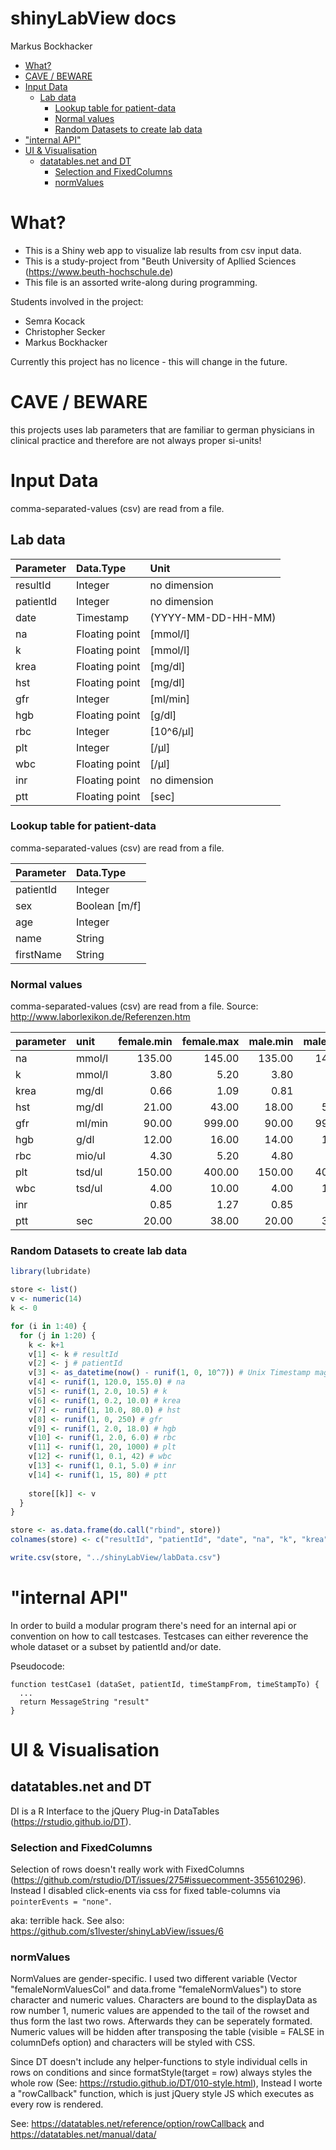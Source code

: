 shinyLabView docs
================
Markus Bockhacker

-   [What?](#what)
-   [CAVE / BEWARE](#cave-beware)
-   [Input Data](#input-data)
    -   [Lab data](#lab-data)
        -   [Lookup table for patient-data](#lookup-table-for-patient-data)
        -   [Normal values](#normal-values)
        -   [Random Datasets to create lab data](#random-datasets-to-create-lab-data)
-   ["internal API"](#internal-api)
-   [UI & Visualisation](#ui-visualisation)
    -   [datatables.net and DT](#datatables.net-and-dt)
        -   [Selection and FixedColumns](#selection-and-fixedcolumns)
        -   [normValues](#normvalues)

What?
=====

-   This is a Shiny web app to visualize lab results from csv input data.
-   This is a study-project from "Beuth University of Apllied Sciences (<https://www.beuth-hochschule.de>)
-   This file is an assorted write-along during programming.

Students involved in the project:

-   Semra Kocack
-   Christopher Secker
-   Markus Bockhacker

Currently this project has no licence - this will change in the future.

CAVE / BEWARE
=============

this projects uses lab parameters that are familiar to german physicians in clinical practice and therefore are not always proper si-units!

Input Data
==========

comma-separated-values (csv) are read from a file.

Lab data
--------

| Parameter | Data.Type      | Unit               |
|:----------|:---------------|:-------------------|
| resultId  | Integer        | no dimension       |
| patientId | Integer        | no dimension       |
| date      | Timestamp      | (YYYY-MM-DD-HH-MM) |
| na        | Floating point | \[mmol/l\]         |
| k         | Floating point | \[mmol/l\]         |
| krea      | Floating point | \[mg/dl\]          |
| hst       | Floating point | \[mg/dl\]          |
| gfr       | Integer        | \[ml/min\]         |
| hgb       | Floating point | \[g/dl\]           |
| rbc       | Integer        | \[10^6/µl\]        |
| plt       | Integer        | \[/µl\]            |
| wbc       | Floating point | \[/µl\]            |
| inr       | Floating point | no dimension       |
| ptt       | Floating point | \[sec\]            |

### Lookup table for patient-data

comma-separated-values (csv) are read from a file.

| Parameter | Data.Type       |
|:----------|:----------------|
| patientId | Integer         |
| sex       | Boolean \[m/f\] |
| age       | Integer         |
| name      | String          |
| firstName | String          |

### Normal values

comma-separated-values (csv) are read from a file. Source: <http://www.laborlexikon.de/Referenzen.htm>

| parameter | unit   |  female.min|  female.max|  male.min|  male.max|
|:----------|:-------|-----------:|-----------:|---------:|---------:|
| na        | mmol/l |      135.00|      145.00|    135.00|    145.00|
| k         | mmol/l |        3.80|        5.20|      3.80|      5.20|
| krea      | mg/dl  |        0.66|        1.09|      0.81|      1.44|
| hst       | mg/dl  |       21.00|       43.00|     18.00|     55.00|
| gfr       | ml/min |       90.00|      999.00|     90.00|    999.00|
| hgb       | g/dl   |       12.00|       16.00|     14.00|     18.00|
| rbc       | mio/ul |        4.30|        5.20|      4.80|      5.90|
| plt       | tsd/ul |      150.00|      400.00|    150.00|    400.00|
| wbc       | tsd/ul |        4.00|       10.00|      4.00|     10.00|
| inr       |        |        0.85|        1.27|      0.85|      1.27|
| ptt       | sec    |       20.00|       38.00|     20.00|     38.00|

### Random Datasets to create lab data

``` r
library(lubridate)

store <- list()
v <- numeric(14)
k <- 0

for (i in 1:40) {
  for (j in 1:20) {
    k <- k+1
    v[1] <- k # resultId
    v[2] <- j # patientId
    v[3] <- as_datetime(now() - runif(1, 0, 10^7)) # Unix Timestamp magic
    v[4] <- runif(1, 120.0, 155.0) # na
    v[5] <- runif(1, 2.0, 10.5) # k
    v[6] <- runif(1, 0.2, 10.0) # krea
    v[7] <- runif(1, 10.0, 80.0) # hst
    v[8] <- runif(1, 0, 250) # gfr
    v[9] <- runif(1, 2.0, 18.0) # hgb
    v[10] <- runif(1, 2.0, 6.0) # rbc
    v[11] <- runif(1, 20, 1000) # plt
    v[12] <- runif(1, 0.1, 42) # wbc
    v[13] <- runif(1, 0.1, 5.0) # inr
    v[14] <- runif(1, 15, 80) # ptt
    
    store[[k]] <- v
  }
}

store <- as.data.frame(do.call("rbind", store))
colnames(store) <- c("resultId", "patientId", "date", "na", "k", "krea", "hst", "gfr", "hgb", "rbc", "plt", "wbc", "inr", "ptt") 

write.csv(store, "../shinyLabView/labData.csv")
```

"internal API"
==============

In order to build a modular program there's need for an internal api or convention on how to call testcases. Testcases can either reverence the whole dataset or a subset by patientId and/or date.

Pseudocode:

    function testCase1 (dataSet, patientId, timeStampFrom, timeStampTo) {
      ...
      return MessageString "result"
    }

UI & Visualisation
==================

datatables.net and DT
---------------------

DI is a R Interface to the jQuery Plug-in DataTables (<https://rstudio.github.io/DT>).

### Selection and FixedColumns

Selection of rows doesn't really work with FixedColumns (<https://github.com/rstudio/DT/issues/275#issuecomment-355610296>). Instead I disabled click-enents via css for fixed table-columns via `pointerEvents = "none"`.

aka: terrible hack. See also: <https://github.com/s1lvester/shinyLabView/issues/6>

### normValues

NormValues are gender-specific. I used two different variable (Vector "femaleNormValuesCol" and data.frome "femaleNormValues") to store character and numeric values. Characters are bound to the displayData as row number 1, numeric values are appended to the tail of the rowset and thus form the last two rows. Afterwards they can be seperately formated. Numeric values will be hidden after transposing the table (visible = FALSE in columnDefs option) and characters will be styled with CSS.

Since DT doesn't include any helper-functions to style individual cells in rows on conditions and since formatStyle(target = row) always styles the whole row (See: <https://rstudio.github.io/DT/010-style.html>), Instead I worte a "rowCallback" function, which is just jQuery style JS which executes as every row is rendered.

See: <https://datatables.net/reference/option/rowCallback> and <https://datatables.net/manual/data/>
